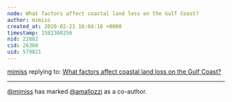 ```yaml
---
node: What factors affect coastal land loss on the Gulf Coast?
author: mimiss
created_at: 2020-02-21 18:04:16 +0000
timestamp: 1582308256
nid: 22882
cid: 26360
uid: 579821
---
```




[mimiss](../profile/mimiss) replying to: [What factors affect coastal land loss on the Gulf Coast?](../notes/CoastalConstructionCrew504/02-20-2020/what-factors-affect-coastal-land-loss-on-the-gulf-coast)

----
 [@mimiss](/profile/mimiss) has marked [@amallozzi](/profile/amallozzi) as a co-author. 